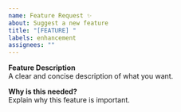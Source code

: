```yaml
---
name: Feature Request ✨
about: Suggest a new feature
title: "[FEATURE] "
labels: enhancement
assignees: ""
---
```


**Feature Description**  
A clear and concise description of what you want.

**Why is this needed?**  
Explain why this feature is important.
